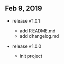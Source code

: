 ## Feb 9, 2019

* release v1.0.1

  * add README.md
  * add changelog.md

* release v1.0.0

  * init project